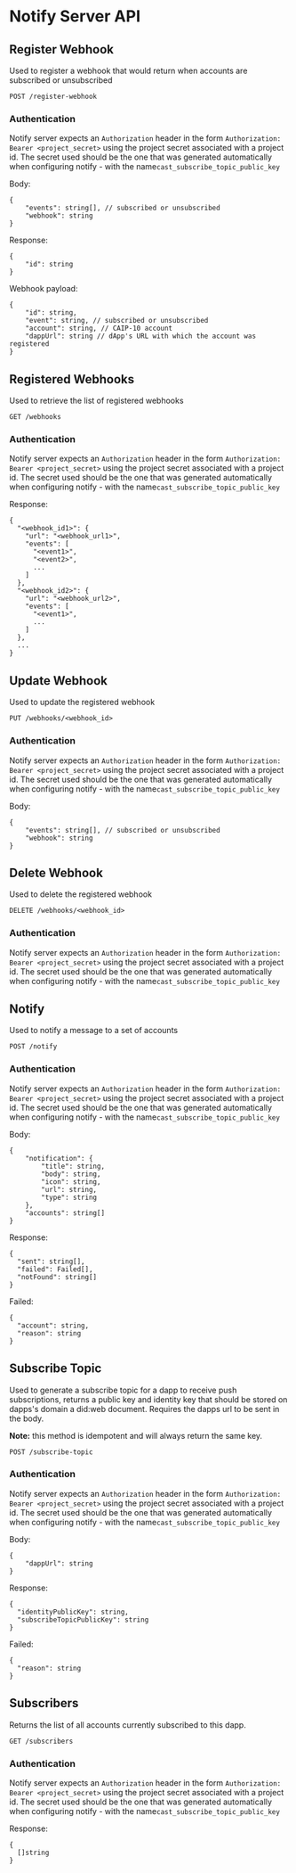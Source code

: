 # Notify Server API

## Register Webhook

Used to register a webhook that would return when accounts are subscribed or unsubscribed

`POST /register-webhook`

### Authentication
Notify server expects an `Authorization` header in the form `Authorization: Bearer <project_secret>` using the project secret associated with a project id. The secret used should be the one that was generated automatically when configuring notify - with the name`cast_subscribe_topic_public_key`  

Body:

```jsonc
{
    "events": string[], // subscribed or unsubscribed
    "webhook": string
}
```

Response:

```jsonc
{
    "id": string
}
```

Webhook payload:

```jsonc
{
    "id": string,
    "event": string, // subscribed or unsubscribed
    "account": string, // CAIP-10 account
    "dappUrl": string // dApp's URL with which the account was registered
}
```


## Registered Webhooks

Used to retrieve the list of registered webhooks

`GET /webhooks`

### Authentication
Notify server expects an `Authorization` header in the form `Authorization: Bearer <project_secret>` using the project secret associated with a project id. The secret used should be the one that was generated automatically when configuring notify - with the name`cast_subscribe_topic_public_key`  

Response:

```jsonc
{
  "<webhook_id1>": {
    "url": "<webhook_url1>",
    "events": [
      "<event1>",
      "<event2>",
      ...
    ]
  },
  "<webhook_id2>": {
    "url": "<webhook_url2>",
    "events": [
      "<event1>",
      ...
    ]
  },
  ...
}
```


## Update Webhook

Used to update the registered webhook

`PUT /webhooks/<webhook_id>`

### Authentication
Notify server expects an `Authorization` header in the form `Authorization: Bearer <project_secret>` using the project secret associated with a project id. The secret used should be the one that was generated automatically when configuring notify - with the name`cast_subscribe_topic_public_key`  

Body:

```jsonc
{
    "events": string[], // subscribed or unsubscribed
    "webhook": string
} 
```



## Delete Webhook

Used to delete the registered webhook

`DELETE /webhooks/<webhook_id>`

### Authentication
Notify server expects an `Authorization` header in the form `Authorization: Bearer <project_secret>` using the project secret associated with a project id. The secret used should be the one that was generated automatically when configuring notify - with the name`cast_subscribe_topic_public_key`  

## Notify

Used to notify a message to a set of accounts

`POST /notify`

### Authentication
Notify server expects an `Authorization` header in the form `Authorization: Bearer <project_secret>` using the project secret associated with a project id. The secret used should be the one that was generated automatically when configuring notify - with the name`cast_subscribe_topic_public_key`  

Body:

```jsonc
{
    "notification": {
        "title": string,
        "body": string,
        "icon": string,
        "url": string,
        "type": string
    },
    "accounts": string[]
}
``` 

Response: 

```jsonc
{
  "sent": string[],
  "failed": Failed[],
  "notFound": string[]
}
```

Failed:

```jsonc
{
  "account": string,
  "reason": string
}
```

## Subscribe Topic

Used to generate a subscribe topic for a dapp to receive push subscriptions, returns a public key and identity key that should be stored on dapps's domain a did:web document. Requires the dapps url to be sent in the body.

**Note:** this method is idempotent and will always return the same key.

`POST /subscribe-topic`

### Authentication
Notify server expects an `Authorization` header in the form `Authorization: Bearer <project_secret>` using the project secret associated with a project id. The secret used should be the one that was generated automatically when configuring notify - with the name`cast_subscribe_topic_public_key`  

Body:

```jsonc
{
    "dappUrl": string
}
``` 

Response:

```jsonc
{
  "identityPublicKey": string,
  "subscribeTopicPublicKey": string 
}
``` 

Failed:

```jsonc
{
  "reason": string
}
```

## Subscribers 

Returns the list of all accounts currently subscribed to this dapp.

`GET /subscribers`

### Authentication
Notify server expects an `Authorization` header in the form `Authorization: Bearer <project_secret>` using the project secret associated with a project id. The secret used should be the one that was generated automatically when configuring notify - with the name`cast_subscribe_topic_public_key`  

Response:

```jsonc
{
  []string
}
``` 


